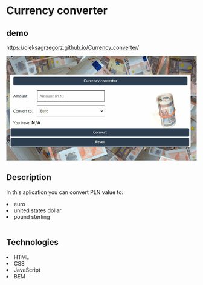 # Currency converter

## demo

https://oleksagrzegorz.github.io/Currency_converter/

![gif how works currency converter](https://github.com/oleksaGrzegorz/Currency_converter/blob/main/images/currency-converter%20.gif)

## Description

In this aplication you can convert PLN value to:
<li>euro</li>
<li>united states dollar</li>
<li>pound sterling</li>
<br>

## Technologies

<li>HTML</li>
<li>CSS</li>
<li>JavaScript</li>
<li>BEM</li>
